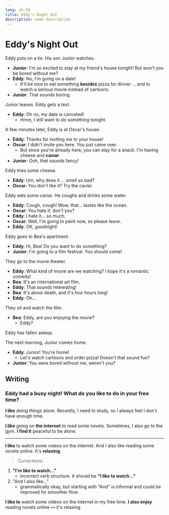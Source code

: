 ```yaml
---
lang: zh-CN
title: Eddy's Night Out
description: some description
---
```


# Eddy's Night Out

Eddy puts on a tie. His son Junior watches.

- **Junior**: I'm so excited to stay at my friend's house tonight! But won't you be bored without me?
- **Eddy**: No, I'm going on a date!
  - It'll be nice to eat something **besides** pizza for dinner ... and to watch a serious movie instead of cartoons.
- **Junior**: That sounds boring.

Junior leaves. Eddy gets a text.

- **Eddy**: Oh no, my date is canceled!
  - Hmm, I still want to do something tonight.

A few minutes later, Eddy is at Oscar's house.

- **Eddy**: Thanks for inviting me to your house!
- **Oscar**: I didn't invite you here. You just came over.
  - But since you're already here, you can stay for a snack. I'm having cheese and **caviar**.
- **Junior**: Ooh, that sounds fancy!

Eddy tries some cheese.

- **Eddy**: Um, why does it ... smell so bad?
- **Oscar**: You don't like it? Try the caviar.

Eddy eats some caviar. He coughs and drinks some water.

- **Eddy**: Cough, cough! Wow, that... tastes like the ocean.
- **Oscar**: You hate it, don't you?
- **Eddy**: I hate it... so much.
- **Oscar**: Well, I'm going to paint now, so please leave.
- **Eddy**: OK, goodnight!

Eddy goes to Bea's apartment.

- **Eddy**: Hi, Bea! Do you want to do something?
- **Junior**: I'm going to a film festival. You should come!

They go to the movie theater.

- **Eddy**: What kind of movie are we watching? I hope it's a romantic comedy!
- **Bea**: It's an international art film.
- **Eddy**: That sounds interesting!
- **Bea**: It's about death, and it's four hours long!
- **Eddy**: Oh...

They sit and watch the film.

- **Bea**: Eddy, are you enjoying the movie?
  - Eddy?

Eddy has fallen asleep.

The next morning, Junior comes home.

- **Eddy**: Junior! You're home!
  - Let's watch cartoons and order pizza! Doesn't that sound fun?
- **Junior**: You were bored without me, weren't you?

## Writing

### Eddy had a busy night! What do you like to do in your free time?

**I like** doing things alone. Recently, I need to study, so I always feel I don't have enough time.

**I like** going on **the internet** to read some novels. Sometimes, I also go to the gym. **I find it** peaceful to be alone.

---

**I like** to watch some videos on the internet. And I also like reading some novels online. It's **relaxing**.

> Corrections:

1. **"I'm like to watch..."**
   - incorrect verb structure. It should be **"I like to watch..."**
2. "And I also like..."
   - grammatically okay, but starting with "And" is informal and could be improved for smoother flow.

**I like to** watch some videos on the internet in my free time. **I also enjoy** reading novels online **—** it's relaxing.
